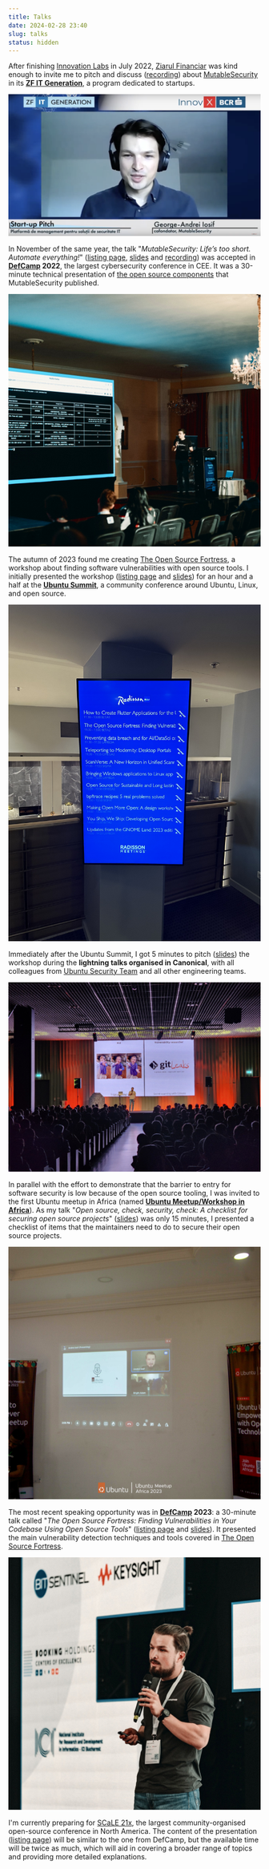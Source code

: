 ```yaml
---
title: Talks
date: 2024-02-28 23:40
slug: talks
status: hidden
---
```


After finishing [Innovation Labs](https://www.innovationlabs.ro/) in July 2022, [Ziarul Financiar](https://www.zf.ro) was kind enough to invite me to pitch and discuss ([recording](https://www.youtube.com/watch?v=uJvVJhoT6QM)) about [MutableSecurity](https://mutablesecurity.io/) in its [**ZF IT Generation**](https://www.zf.ro/zf-it-generation/), a program dedicated to startups.

![Photo from ZF IT Generation 2022](images/talks/zf_2022.png)

In November of the same year, the talk "_MutableSecurity: Life’s too short. Automate everything!_" ([listing page](https://def.camp/speaker/george-andrei-iosif), [slides](https://mutablesecurity.io/blog/defcamp-2022#presentation) and [recording](https://www.youtube.com/watch?v=JzyHVNpSHP0)) was accepted in **[DefCamp](https://def.camp) 2022**, the largest cybersecurity conference in CEE. It was a 30-minute technical presentation of [the open source components](https://github.com/MutableSecurity) that MutableSecurity published.

![Photo from DefCamp 2022](images/talks/defcamp_22.jpg)

The autumn of 2023 found me creating [The Open Source Fortress](https://ossfortress.io/), a workshop about finding software vulnerabilities with open source tools. I initially presented the workshop ([listing page](https://events.canonical.com/event/31/contributions/219/) and [slides](https://raw.githubusercontent.com/iosifache/oss_fortress/main/presentation/ubuntu-summit-23/export.pdf)) for an hour and a half at the [**Ubuntu Summit**](https://events.canonical.com/event/31), a community conference around Ubuntu, Linux, and open source.

![Photo from Ubuntu Summit 2023](images/talks/ubuntu_summit_23.jpg)

Immediately after the Ubuntu Summit, I got 5 minutes to pitch ([slides](https://raw.githubusercontent.com/iosifache/oss_fortress/main/presentation/lightning-talk-23/export.pdf)) the workshop during the **lightning talks organised in Canonical**, with all colleagues from [Ubuntu Security Team](https://wiki.ubuntu.com/SecurityTeam) and all other engineering teams.

![Photo from Ubuntu Summit 2023](images/talks/lightning_talk_23.jpg)

In parallel with the effort to demonstrate that the barrier to entry for software security is low because of the open source tooling, I was invited to the first Ubuntu meetup in Africa (named [**Ubuntu Meetup/Workshop in Africa**](https://twitter.com/ubuntu_Africa__)). As my talk "_Open source, check, security, check: A checklist for securing open source projects_" ([slides](https://raw.githubusercontent.com/iosifache/opensource-check-security-check/main/export.pdf)) was only 15 minutes, I presented a checklist of items that the maintainers need to do to secure their open source projects.

![Photo from Ubuntu Meetup/Workshop in Africa 2023](images/talks/ubuntu_africa_23.jpg)

The most recent speaking opportunity was in **[DefCamp](https://def.camp) 2023**: a 30-minute talk called "*The Open Source Fortress: Finding Vulnerabilities in Your Codebase Using Open Source Tools*" ([listing page](https://def.camp/speaker/george-andrei-iosif-2/) and [slides](https://ossfortress.io/defcamp)). It presented the main vulnerability detection techniques and tools covered in [The Open Source Fortress](https://ossfortress.io/).

![Photo from DefCamp 2023](images/talks/defcamp_23.jpg)

I'm currently preparing for [SCaLE 21x](https://www.socallinuxexpo.org/scale/21x), the largest community-organised open-source conference in North America. The content of the presentation ([listing page](https://www.socallinuxexpo.org/scale/21x/presentations/open-source-fortress)) will be similar to the one from DefCamp, but the available time will be twice as much, which will aid in covering a broader range of topics and providing more detailed explanations.

